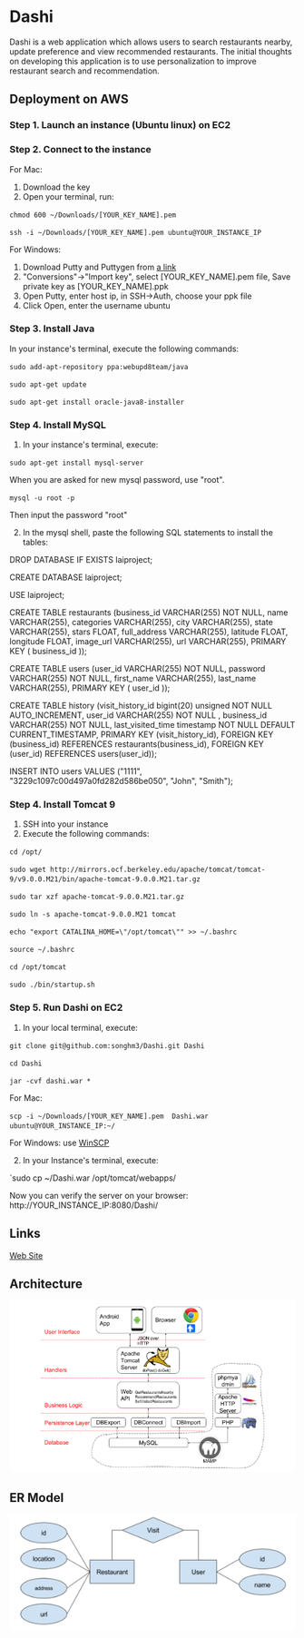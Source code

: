 # Dashi
Dashi is a web application which allows users to search restaurants nearby, update preference and view recommended restaurants. The initial thoughts on developing this application is to use personalization to improve restaurant search and recommendation.

## Deployment on AWS
### Step 1. Launch an instance (Ubuntu linux) on EC2
### Step 2. Connect to the instance
For Mac:
1. Download the key
2. Open your terminal, run:

  `chmod 600 ~/Downloads/[YOUR_KEY_NAME].pem` 

  `ssh -i ~/Downloads/[YOUR_KEY_NAME].pem ubuntu@YOUR_INSTANCE_IP`

For Windows:
1. Download Putty and Puttygen from
[a link](https://the.earth.li/~sgtatham/putty/latest/x86/putty.zip)
2. "Conversions"->"Import key", select [YOUR_KEY_NAME].pem file, Save private key as [YOUR_KEY_NAME].ppk
3. Open Putty, enter host ip, in SSH->Auth, choose your ppk file
4. Click Open, enter the username ubuntu
### Step 3. Install Java
In your instance's terminal, execute the following commands:

  `sudo add-apt-repository ppa:webupd8team/java` 

  `sudo apt-get update` 

  `sudo apt-get install oracle-java8-installer` 

### Step 4. Install MySQL
1. In your instance's terminal, execute:

  `sudo apt-get install mysql-server`

When you are asked for new mysql password, use "root".  

  `mysql -u root -p`  

Then input the password "root"

2. In the mysql shell, paste the following SQL statements to install the tables:

  DROP DATABASE IF EXISTS laiproject;
  
  CREATE DATABASE laiproject;
  
  USE laiproject;
  
  CREATE TABLE restaurants (business_id VARCHAR(255) NOT NULL, name VARCHAR(255), 
                              categories VARCHAR(255), city VARCHAR(255), state VARCHAR(255), 
                              stars FLOAT, full_address VARCHAR(255), latitude FLOAT, longitude FLOAT, 
                              image_url VARCHAR(255), url VARCHAR(255), PRIMARY KEY ( business_id )); 
                              
  CREATE TABLE users (user_id VARCHAR(255) NOT NULL, password VARCHAR(255) NOT NULL, first_name VARCHAR(255), 
                          last_name VARCHAR(255), PRIMARY KEY ( user_id )); 
                          
  CREATE TABLE history (visit_history_id bigint(20) unsigned NOT NULL AUTO_INCREMENT, user_id VARCHAR(255) NOT NULL , 
                          business_id VARCHAR(255) NOT NULL, last_visited_time timestamp NOT NULL DEFAULT CURRENT_TIMESTAMP, 
                          PRIMARY KEY (visit_history_id), FOREIGN KEY (business_id) REFERENCES restaurants(business_id), 
                          FOREIGN KEY (user_id) REFERENCES users(user_id)); 
                          
  INSERT INTO users VALUES ("1111", "3229c1097c00d497a0fd282d586be050", "John", "Smith"); 

### Step 4. Install Tomcat 9
1. SSH into your instance
2. Execute the following commands:

`cd /opt/`

`sudo wget http://mirrors.ocf.berkeley.edu/apache/tomcat/tomcat-9/v9.0.0.M21/bin/apache-tomcat-9.0.0.M21.tar.gz`

`sudo tar xzf apache-tomcat-9.0.0.M21.tar.gz`

`sudo ln -s apache-tomcat-9.0.0.M21 tomcat`

`echo "export CATALINA_HOME=\"/opt/tomcat\"" >> ~/.bashrc`

`source ~/.bashrc`

`cd /opt/tomcat`

`sudo ./bin/startup.sh`

### Step 5. Run Dashi on EC2
1. In your local terminal, execute:

`git clone git@github.com:songhm3/Dashi.git Dashi`

`cd Dashi`

`jar -cvf dashi.war *`

For Mac:

`scp -i ~/Downloads/[YOUR_KEY_NAME].pem  Dashi.war ubuntu@YOUR_INSTANCE_IP:~/`

For Windows: use [WinSCP](https://winscp.net/download/WinSCP-5.9.4-Setup.exe)

2. In your Instance's terminal, execute:

`sudo cp ~/Dashi.war /opt/tomcat/webapps/

Now you can verify the server on your browser: http://YOUR_INSTANCE_IP:8080/Dashi/

## Links
[Web Site](http://34.211.73.36/Dashi/)

## Architecture
![Architect](Architect.png)
## ER Model
![ER](ER.png)


